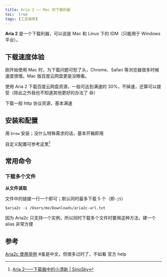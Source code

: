 ```yaml
---
title: Aria 2 —— Mac 的下载利器
toc:  true
tags: [工具推荐]
---
```


**Aria 2** 是一个下载利器，可以说是 Mac 和 Linux 下的 IDM（只能用于 Windows 平台）。

## 下载速度体验

刚开始使用 Mac 时，为下载问题可愁了头，Chrome、Safari 等浏览器很多时候速度很慢。Mac 版百度云网盘更是没眼看。

使用 Aria 2 下载百度云网盘资源，一般可达到满速的 30%，不掉速，还算可以接受（除此之外我也不知道其他更好的办法了 😅）

下载一般 http 协议资源，基本满速

## 安装和配置

用 `brew` 安装；没什么特殊需求的话，基本开箱即用

自定义配置可参考这里[^config]

## 常用命令

### 下载多个文件

**从文件读取**

文件中的链接一行一个即可；默认同时最多下载 5 个（即`-j5`）

``` shell
$aria2c -i /Users/me/Downloads/aria2c-url.txt
```

因为 Aria2c 只支持一个实例，所以同时下载多个文件时要用这种方法，建一个 alias 非常方便

## 参考

[^config]: [Aria 2——下载器中的小清新 | SinoSky](https://www.sinosky.org/aria2-minimalist-dl-mgr.html)

[Aria2c 使用举例](http://sydi.org/posts/linux/aria2c-usage-sample-cns.html) #虽是中文，但很多过时了，不如看 官方 help

